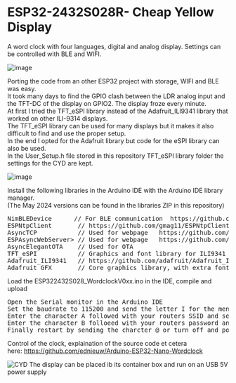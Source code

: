 # ESP32-2432S028R- Cheap Yellow Display
A word clock with four languages, digital and analog display. Settings can be controlled with BLE and WIFI.<br>

![image](https://github.com/ednieuw/ESP32-2432S028R-display/assets/12166816/fbd90105-656f-4b38-a5d5-b3047d9a4e4c)

Porting the code from an other ESP32 project with storage, WIFI and BLE was easy.<br> 
It took many days to find the GPIO clash between the LDR analog input and the TFT-DC of the display on GPIO2. 
The display froze every minute.<br> 
At first I tried the TFT_eSPI library instead of the Adafruit_ILI9341 library that worked on other ILI-9314 displays.<br> 
The TFT_eSPI library can be used for many displays but it makes it also difficult to find and use the proper setup.<br>
In the end I opted for the Adafruit library but code for the eSPI library can also be used.<br>
In the User_Setup.h file stored in this repository TFT_eSPI library folder the settings for the CYD are kept.

![image](https://github.com/ednieuw/ESP32-2432S028R-display/assets/12166816/b3ade2d4-9333-437e-aa29-ee790c251820)

Install the following libraries in the Arduino IDE with the Arduino IDE library manager.<br> 
(The May 2024 versions can be found in the libraries ZIP in this repository)
<pre>
NimBLEDevice      // For BLE communication  https://github.com/h2zero/NimBLE-Arduino
ESPNtpClient       // https://github.com/gmag11/ESPNtpClient
AsyncTCP           // Used for webpage   https://github.com/me-no-dev/ESPAsyncWebServer
ESPAsyncWebServer> // Used for webpage   https://github.com/me-no-dev/ESPAsyncWebServer
AsyncElegantOTA    // Used for OTA
TFT_eSPI           // Graphics and font library for ILI9341 driver chip
Adafruit_ILI9341   // https://github.com/adafruit/Adafruit_ILI9341
Adafruit_GFX       // Core graphics library, with extra fonts.
</pre>

Load the ESP322432S028_WordclockV0xx.ino in the IDE, compile and upload
<pre>
Open the Serial monitor in the Arduino IDE
Set the baudrate to 115200 and send the letter I for the menu.
Enter the character A followed with your routers SSID and send 
Enter the character B folloeed with your routers password and Send
Finally restart by sending the charcter @ or turn off and power for the display
</pre>
Control of the clock, explaination of the source code et cetera <br>
here: https://github.com/ednieuw/Arduino-ESP32-Nano-Wordclock

![CYD](https://github.com/ednieuw/ESP32-2432S028R-display/assets/12166816/15291b59-22f3-4ad4-be10-8c4f22c9630e)
The display can be placed ib its container box and run on an USB 5V power supply 
